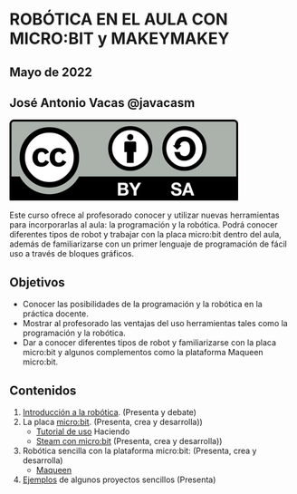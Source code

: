 # ROBÓTICA EN EL AULA CON MICRO:BIT y MAKEYMAKEY

## Mayo de 2022

## José Antonio Vacas @javacasm

![Licencia CC](./images/Licencia_CC.png)


Este curso ofrece al profesorado conocer y utilizar nuevas herramientas para incorporarlas al aula: la programación y la robótica. Podrá conocer diferentes tipos de robot y trabajar con la placa micro:bit dentro del aula, además de familiarizarse con un primer lenguaje de programación de fácil uso a través de bloques gráficos.

## Objetivos

- Conocer las posibilidades de la programación y la robótica en la práctica docente.
- Mostrar al profesorado las ventajas del uso herramientas tales como la programación y la robótica.
- Dar a conocer diferentes tipos de robot y familiarizarse con la placa micro:bit y algunos complementos como la plataforma Maqueen micro:bit.

## Contenidos


1. [Introducción a la robótica](./IniciacionRobotica.md). (Presenta y debate)
1. La placa [micro:bit](./microbit.md). (Presenta, crea y desarrolla))
    * [Tutorial de uso](./tutorial.md) 
    Haciendo 
    * [Steam con micro:bit](./STEM.md) (Presenta, crea y desarrolla))
1. Robótica sencilla con la plataforma micro:bit:  (Presenta, crea y desarrolla)
    * [Maqueen](./MaQueen.md)
1. [Ejemplos](./ejemplos.md) de algunos proyectos sencillos (Presenta)

